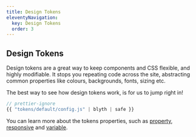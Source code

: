 ```yaml
---
title: Design Tokens
eleventyNavigation:
  key: Design Tokens
  order: 3
---
```


## Design Tokens

Design tokens are a great way to keep components and CSS flexible, and highly modifiable. It stops you repeating code across the site, abstracting common properties like colours, backgrounds, fonts, sizing etc.

The best way to see how design tokens work, is for us to jump right in!

```js
// prettier-ignore
{{ "tokens/default/config.js" | blyth | safe }}
```

You can learn more about the tokens properties, such as [property](/docs/tokens/property/), [responsive](/docs/tokens/responsive/) and [variable](/docs/tokens/variable/).
